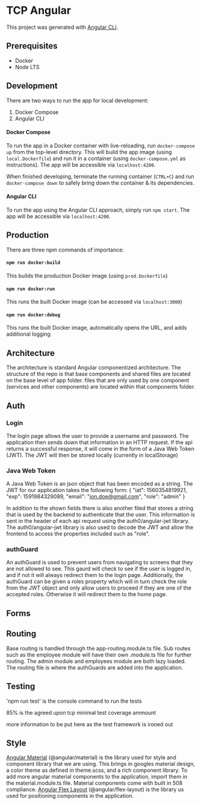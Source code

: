 # TCP Angular

This project was generated with [Angular CLI](https://github.com/angular/angular-cli).

## Prerequisites

- Docker
- Node LTS

## Development

There are two ways to run the app for local development:

1. Docker Compose
2. Angular CLI

#### Docker Compose

To run the app in a Docker container with live-reloading, run `docker-compose up` from the top-level directory. This will build the app image (using `local.Dockerfile`) and run it in a container (using `docker-compose.yml` as instructions). The app will be accessible via `localhost:4200`.

When finished developing, terminate the running container (`CTRL+C`) and run `docker-compose down` to safely bring down the container & its dependencies.

#### Angular CLI

To run the app using the Angular CLI approach, simply run `npm start`. The app will be accessible via `localhost:4200`.

## Production

There are three npm commands of importance:

#### `npm run docker:build`

This builds the production Docker image (using `prod.Dockerfile`)

#### `npm run docker:run`

This runs the built Docker image (can be accessed via `localhost:3000`)

#### `npm run docker:debug`

This runs the built Docker image, automatically opens the URL, and adds additional logging

## Architecture

The architecture is standard Angular componentized architecture. The structure of the repo is that base components and shared files are located on the base level of app folder. files that are only used by one component (services and other components) are located within that components folder.

## Auth

### Login

The login page allows the user to provide a username and password. The application then sends down that information in an HTTP request. If the api returns a successful response, it will come in the form of a Java Web Token (JWT). The JWT will then be stored locally (currently in localStorage)

### Java Web Token

A Java Web Token is an json object that has been encoded as a string. The JWT for our application takes the following form:
{
"iat": 1560354819921,
"exp": 1591984329089,
"email": "jon.doe@gmail.com",
"role": "admin"
}

In addition to the shown fields there is also another filed that stores a string that is used by the backend to authenticate that the user. This information is sent in the header of each api request using the auth0/angular-jwt library. The auth0/angular-jwt library is also used to decode the JWT and allow the frontend to access the properties included such as "role".

### authGuard

An authGuard is used to prevent users from navigating to screens that they are not allowed to see. This gaurd will check to see if the user is logged in, and if not it will always redirect them to the login page. Additionally, the authGuard can be given a roles property which will in turn check the role from the JWT object and only allow users to proceed if they are one of the accepted roles. Otherwise it will redirect them to the home page.

## Forms

## Routing

Base routing is handled through the app-routing.module.ts file. Sub routes such as the employee module will have their own .module.ts file for further routing. The admin module and employees module are both lazy loaded. The routing file is where the authGuards are added into the application.

## Testing

'npm run test' is the console command to run the tests

85% is the agreed upon tcp minimal test coverage ammount

more information to be put here as the test framework is ironed out

## Style

[Angular Material](https://material.angular.io/) (@angular/material) is the library used for style and component library that we are using. This brings in googles material design, a color theme as defined in theme.scss, and a rich component library. To add more angular material components to the application, import them in the material.module.ts file. Material components come with built in 508 compliance. [Angular Flex Layout](https://github.com/angular/flex-layout/wiki) (@angular/flex-layout) is the library us used for positioning components in the application.
